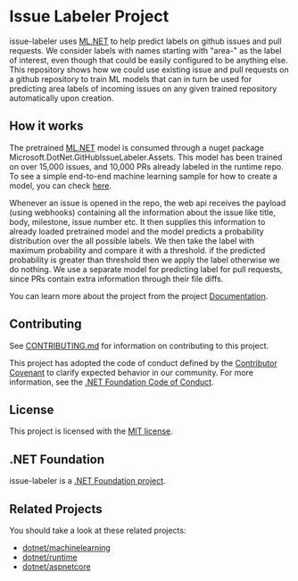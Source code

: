 # Issue Labeler Project

issue-labeler uses [ML.NET](https://github.com/dotnet/machinelearning) to help predict labels on github issues and pull requests. We consider labels  with names starting with "area-" as the label of interest, even though that could be easily configured to be anything else. This repository shows how we could use existing issue and pull requests on a github repository to train ML models that can in turn be used for predicting area labels of incoming issues on any given trained repository automatically upon creation.

## How it works
The pretrained [ML.NET](https://github.com/dotnet/machinelearning) model is consumed through a nuget package Microsoft.DotNet.GitHubIssueLabeler.Assets. This model has been trained on over 15,000 issues, and 10,000 PRs already labeled in the runtime repo. To see a simple end-to-end machine learning sample for how to create a model, you can check [here](https://github.com/dotnet/machinelearning-samples/tree/master/samples/csharp/end-to-end-apps/MulticlassClassification-GitHubLabeler).

Whenever an issue is opened in the repo, the web api receives the payload (using webhooks) containing all the information about the issue like title, body, milestone, issue number etc. It then supplies this information to already loaded pretrained model and the model predicts a probability distribution over the all possible labels. We then take the label with maximum probability and compare it with a threshold. if the predicted probability is greater than threshold then we apply the label otherwise we do nothing. We use a separate model for predicting label for pull requests, since PRs contain extra information through their file diffs. 

You can learn more about the project from the project [Documentation](Documentation).

## Contributing

See [CONTRIBUTING.md](CONTRIBUTING.md) for information on contributing to this project.

This project has adopted the code of conduct defined by the [Contributor Covenant](http://contributor-covenant.org/) 
to clarify expected behavior in our community. For more information, see the [.NET Foundation Code of Conduct](http://www.dotnetfoundation.org/code-of-conduct).

## License

This project is licensed with the [MIT license](LICENSE).

## .NET Foundation

issue-labeler is a [.NET Foundation project](https://dotnetfoundation.org/projects).

## Related Projects

You should take a look at these related projects:

- [dotnet/machinelearning](https://github.com/dotnet/machinelearning)
- [dotnet/runtime](https://github.com/dotnet/runtime)
- [dotnet/aspnetcore](https://github.com/dotnet/aspnetcore)
